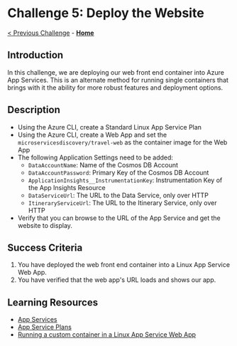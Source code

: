 # Challenge 5: Deploy the Website

[< Previous Challenge](./Challenge-04.md) - **[Home](../README.md)**

## Introduction

In this challenge, we are deploying our web front end container into Azure App Services. This is an alternate method for running single containers that brings with it the ability for more robust features and deployment options.

## Description

- Using the Azure CLI, create a Standard Linux App Service Plan
- Using the Azure CLI, create a Web App and set the `microservicesdiscovery/travel-web` as the container image for the Web App
- The following Application Settings need to be added:
	- `DataAccountName`: Name of the Cosmos DB Account
	- `DataAccountPassword`: Primary Key of the Cosmos DB Account
	- `ApplicationInsights__InstrumentationKey`:  Instrumentation Key of the App Insights Resource
	- `DataServiceUrl`: The URL to the Data Service, only over HTTP
	- `ItineraryServiceUrl`: The URL to the Itinerary Service, only over HTTP
- Verify that you can browse to the URL of the App Service and get the website to display.

## Success Criteria

1. You have deployed the web front end container into a Linux App Service Web App.
1. You have verified that the web app's URL loads and shows our app.

## Learning Resources

- [App Services](https://docs.microsoft.com/en-us/azure/app-service/)
- [App Service Plans](https://docs.microsoft.com/en-us/azure/app-service/overview-hosting-plans)
- [Running a custom container in a Linux App Service Web App](https://docs.microsoft.com/en-us/azure/app-service/containers/quickstart-docker)

